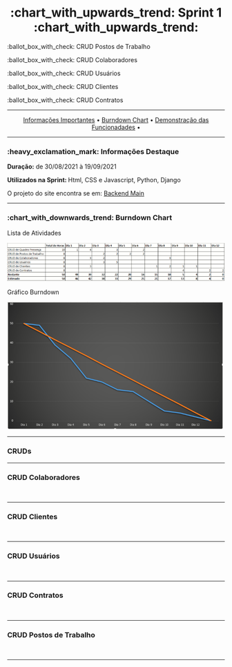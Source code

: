<h1 align="center">:chart_with_upwards_trend: Sprint 1 :chart_with_upwards_trend:</h1>
<p align="center">
<p>:ballot_box_with_check: CRUD Postos de Trabalho </p>
<p>:ballot_box_with_check: CRUD Colaboradores </p>
<p>:ballot_box_with_check: CRUD Usuários </p>
<p>:ballot_box_with_check: CRUD Clientes </p>
<p>:ballot_box_with_check: CRUD Contratos </p>
</p>
<hr>
<p align="center">
  <a href =""> Informações Importantes</a>  • 
  <a href =""> Burndown Chart</a>  • 
  <a href =""> Demonstração das Funcionadades</a>  • 
</p>
<hr>

<h3>:heavy_exclamation_mark: Informações Destaque</h3>
<p><strong> Duração:</strong> de 30/08/2021 à 19/09/2021</p>
<p><strong> Utilizados na Sprint: </strong>Html, CSS e Javascript, Python, Django</p>
<p> O projeto do site encontra se em: <a href="https://github.com/gbrramos/API_ADS_2021_2/tree/main/backend">Backend Main</a>
<hr>


<h3>:chart_with_downwards_trend: Burndown Chart </h3>
<p>Lista de Atividades</p>
<img src="https://github.com/gbrramos/API_ADS_2021_2/blob/main/Documentacao/Burndowns/listaDeTarefas_sprint1.png" width="900"/>
<p>Gráfico Burndown</p>
<img src="https://github.com/gbrramos/API_ADS_2021_2/blob/main/Documentacao/Burndowns/sprint1_burndown.png" width="500"/>
<hr>

<h3>CRUDs</h3>
<p></p>
<p></p>
<hr>
<h3> CRUD Colaboradores</h3>
<img src=""/>
<hr>
<h3>CRUD Clientes</h3>
<img src=""/>
<hr>
<h3>CRUD Usuários</h3>
<img src=""/>
<hr>
<h3>CRUD Contratos</h3>
<img src=""/>
<hr>
<h3>CRUD Postos de Trabalho</h3>
<img src=""/>
<hr>

